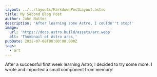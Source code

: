 ```yaml
---
layout: ../../layouts/MarkdownPostLayout.astro
title: My Second Blog Post
author: John Nutter
description: 'After learning some Astro, I couldn''t stop!'
image:
  url: 'https://docs.astro.build/assets/arc.webp'
  alt: 'Thumbnail of Astro arcs,'
pubDate: 2022-07-08T00:00:00.000Z
tags:
  - art
---
```


After a successful first week learning Astro, I decided to try some more. I wrote and imported a small component from memory!
